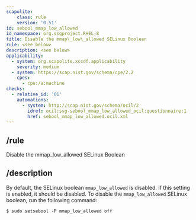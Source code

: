 ```yaml
---
scapolite:
    class: rule
    version: '0.51'
id: sebool_mmap_low_allowed
id_namespace: org.ssgproject.RHEL-8
title: Disable the mmap\_low\_allowed SELinux Boolean
rule: <see below>
description: <see below>
applicability:
  - system: org.scapolite.xccdf.applicability
    severity: medium
  - system: https://scap.nist.gov/schema/cpe/2.2
    cpes:
      - cpe:/a:machine
checks:
  - relative_id: '01'
    automations:
      - system: http://scap.nist.gov/schema/ocil/2
        idref: ocil:ssg-sebool_mmap_low_allowed_ocil:questionnaire:1
        href: sebool_mmap_low_allowed.ocil.xml
---
```



## /rule

Disable the mmap\_low\_allowed SELinux Boolean

## /description

By
default, the SELinux boolean `mmap_low_allowed` is disabled. If this
setting is enabled, it should be disabled. To disable the
`mmap_low_allowed` SELinux boolean, run the following command:

``` 
$ sudo setsebool -P mmap_low_allowed off
```

